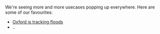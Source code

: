We're seeing more and more usecases popping up everywhere. Here are some of our favourites:

* [Oxford is tracking floods](https://map.flood.network/)
* ..
